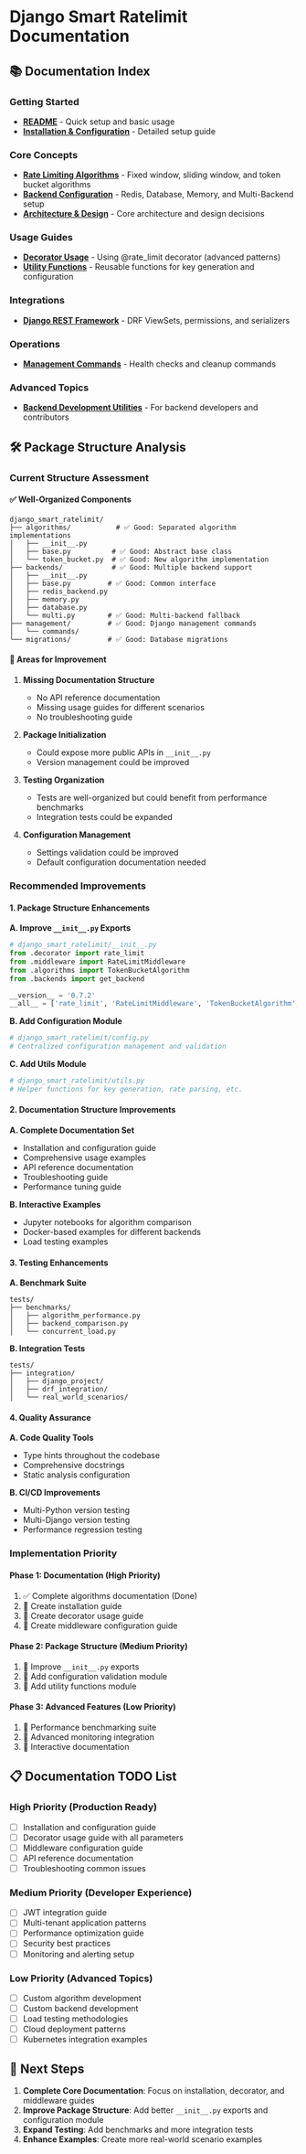 # Django Smart Ratelimit Documentation

## 📚 Documentation Index

### Getting Started

- **[README](../README.md)** - Quick setup and basic usage
- **[Installation & Configuration](installation.md)** - Detailed setup guide

### Core Concepts

- **[Rate Limiting Algorithms](algorithms.md)** - Fixed window, sliding window, and token bucket algorithms
- **[Backend Configuration](backends.md)** - Redis, Database, Memory, and Multi-Backend setup
- **[Architecture & Design](design.md)** - Core architecture and design decisions

### Usage Guides

- **[Decorator Usage](decorator.md)** - Using @rate_limit decorator (advanced patterns)
- **[Utility Functions](utilities.md)** - Reusable functions for key generation and configuration

### Integrations

- **[Django REST Framework](integrations/drf.md)** - DRF ViewSets, permissions, and serializers

### Operations

- **[Management Commands](management_commands.md)** - Health checks and cleanup commands

### Advanced Topics

- **[Backend Development Utilities](backend_utilities.md)** - For backend developers and contributors

## 🛠️ Package Structure Analysis

### Current Structure Assessment

#### ✅ Well-Organized Components

```
django_smart_ratelimit/
├── algorithms/           # ✅ Good: Separated algorithm implementations
│   ├── __init__.py
│   ├── base.py          # ✅ Good: Abstract base class
│   └── token_bucket.py  # ✅ Good: New algorithm implementation
├── backends/            # ✅ Good: Multiple backend support
│   ├── __init__.py
│   ├── base.py         # ✅ Good: Common interface
│   ├── redis_backend.py
│   ├── memory.py
│   ├── database.py
│   └── multi.py        # ✅ Good: Multi-backend fallback
├── management/         # ✅ Good: Django management commands
│   └── commands/
└── migrations/         # ✅ Good: Database migrations
```

#### 🔧 Areas for Improvement

1. **Missing Documentation Structure**

   - No API reference documentation
   - Missing usage guides for different scenarios
   - No troubleshooting guide

2. **Package Initialization**

   - Could expose more public APIs in `__init__.py`
   - Version management could be improved

3. **Testing Organization**

   - Tests are well-organized but could benefit from performance benchmarks
   - Integration tests could be expanded

4. **Configuration Management**
   - Settings validation could be improved
   - Default configuration documentation needed

### Recommended Improvements

#### 1. Package Structure Enhancements

**A. Improve `__init__.py` Exports**

```python
# django_smart_ratelimit/__init__.py
from .decorator import rate_limit
from .middleware import RateLimitMiddleware
from .algorithms import TokenBucketAlgorithm
from .backends import get_backend

__version__ = '0.7.2'
__all__ = ['rate_limit', 'RateLimitMiddleware', 'TokenBucketAlgorithm', 'get_backend']
```

**B. Add Configuration Module**

```python
# django_smart_ratelimit/config.py
# Centralized configuration management and validation
```

**C. Add Utils Module**

```python
# django_smart_ratelimit/utils.py
# Helper functions for key generation, rate parsing, etc.
```

#### 2. Documentation Structure Improvements

**A. Complete Documentation Set**

- Installation and configuration guide
- Comprehensive usage examples
- API reference documentation
- Troubleshooting guide
- Performance tuning guide

**B. Interactive Examples**

- Jupyter notebooks for algorithm comparison
- Docker-based examples for different backends
- Load testing examples

#### 3. Testing Enhancements

**A. Benchmark Suite**

```
tests/
├── benchmarks/
│   ├── algorithm_performance.py
│   ├── backend_comparison.py
│   └── concurrent_load.py
```

**B. Integration Tests**

```
tests/
├── integration/
│   ├── django_project/
│   ├── drf_integration/
│   └── real_world_scenarios/
```

#### 4. Quality Assurance

**A. Code Quality Tools**

- Type hints throughout the codebase
- Comprehensive docstrings
- Static analysis configuration

**B. CI/CD Improvements**

- Multi-Python version testing
- Multi-Django version testing
- Performance regression testing

### Implementation Priority

#### Phase 1: Documentation (High Priority)

1. ✅ Complete algorithms documentation (Done)
2. 🔄 Create installation guide
3. 🔄 Create decorator usage guide
4. 🔄 Create middleware configuration guide

#### Phase 2: Package Structure (Medium Priority)

1. 🔄 Improve `__init__.py` exports
2. 🔄 Add configuration validation module
3. 🔄 Add utility functions module

#### Phase 3: Advanced Features (Low Priority)

1. 🔄 Performance benchmarking suite
2. 🔄 Advanced monitoring integration
3. 🔄 Interactive documentation

## 📋 Documentation TODO List

### High Priority (Production Ready)

- [ ] Installation and configuration guide
- [ ] Decorator usage guide with all parameters
- [ ] Middleware configuration guide
- [ ] API reference documentation
- [ ] Troubleshooting common issues

### Medium Priority (Developer Experience)

- [ ] JWT integration guide
- [ ] Multi-tenant application patterns
- [ ] Performance optimization guide
- [ ] Security best practices
- [ ] Monitoring and alerting setup

### Low Priority (Advanced Topics)

- [ ] Custom algorithm development
- [ ] Custom backend development
- [ ] Load testing methodologies
- [ ] Cloud deployment patterns
- [ ] Kubernetes integration examples

## 🎯 Next Steps

1. **Complete Core Documentation**: Focus on installation, decorator, and middleware guides
2. **Improve Package Structure**: Add better `__init__.py` exports and configuration module
3. **Expand Testing**: Add benchmarks and more integration tests
4. **Enhance Examples**: Create more real-world scenario examples
